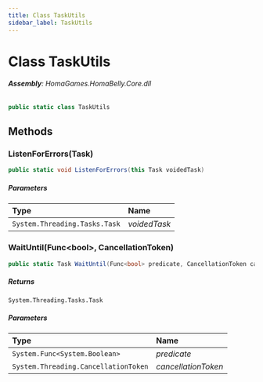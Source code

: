 ```yaml
---
title: Class TaskUtils
sidebar_label: TaskUtils
---
```

# Class TaskUtils


###### **Assembly**: HomaGames.HomaBelly.Core.dll

```csharp title="Declaration"
public static class TaskUtils
```
## Methods
### ListenForErrors(Task)


```csharp title="Declaration"
public static void ListenForErrors(this Task voidedTask)
```

##### Parameters

| Type | Name |
|:--- |:--- |
| `System.Threading.Tasks.Task` | *voidedTask* |

### WaitUntil(Func&lt;bool&gt;, CancellationToken)


```csharp title="Declaration"
public static Task WaitUntil(Func<bool> predicate, CancellationToken cancellationToken = default)
```

##### Returns

`System.Threading.Tasks.Task`

##### Parameters

| Type | Name |
|:--- |:--- |
| `System.Func<System.Boolean>` | *predicate* |
| `System.Threading.CancellationToken` | *cancellationToken* |

